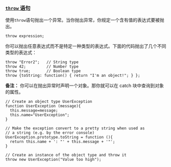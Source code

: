 ### [`throw` 语句](https://developer.mozilla.org/zh-CN/docs/Web/JavaScript/Guide/Control_flow_and_error_handling#throw_语句)

使用`throw`语句抛出一个异常。当你抛出异常，你规定一个含有值的表达式要被抛出。

```
throw expression;
```

你可以抛出任意表达式而不是特定一种类型的表达式。下面的代码抛出了几个不同类型的表达式：

```
throw "Error2";   // String type
throw 42;         // Number type
throw true;       // Boolean type
throw {toString: function() { return "I'm an object!"; } };
```

**备注：** 你可以在抛出异常时声明一个对象。那你就可以在 catch 块中查询到对象的属性。

```
// Create an object type UserException
function UserException (message){
  this.message=message;
  this.name="UserException";
}

// Make the exception convert to a pretty string when used as
// a string (e.g. by the error console)
UserException.prototype.toString = function (){
  return this.name + ': "' + this.message + '"';
}

// Create an instance of the object type and throw it
throw new UserException("Value too high");
```